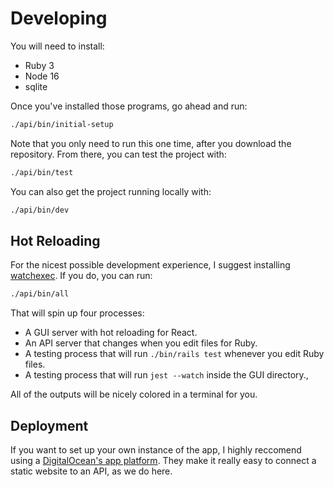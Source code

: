 # Developing

You will need to install:

- Ruby 3
- Node 16
- sqlite

Once you've installed those programs, go ahead and run:

```sh
./api/bin/initial-setup
```

Note that you only need to run this one time, after you download the repository. From there, you can test the project with:

```sh
./api/bin/test
```

You can also get the project running locally with:

```sh
./api/bin/dev
```

## Hot Reloading

For the nicest possible development experience, I suggest installing [watchexec](https://github.com/watchexec/watchexec). If you do, you can run:

```sh
./api/bin/all
```

That will spin up four processes:

- A GUI server with hot reloading for React.
- An API server that changes when you edit files for Ruby.
- A testing process that will run `./bin/rails test` whenever you edit Ruby files.
- A testing process that will run `jest --watch` inside the GUI directory.,

All of the outputs will be nicely colored in a terminal for you.

## Deployment

If you want to set up your own instance of the app, I highly reccomend using a [DigitalOcean's app platform](https://www.digitalocean.com/products/app-platform). They make it really easy to connect a static website to an API, as we do here.
